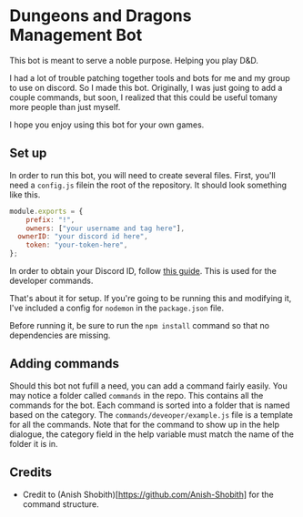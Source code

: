 # Dungeons and Dragons Management Bot

This bot is meant to serve a noble purpose. Helping you play D&D.

I had a lot of trouble patching together tools and bots for me and my group to use on discord. So I made this bot. Originally, I was just going to add a couple commands, but soon, I realized that this could be useful tomany more people than just myself.

I hope you enjoy using this bot for your own games.

## Set up
In order to run this bot, you will need to create several files. First, you'll need a `config.js` filein the root of the repository. It should look something like this.

```js
module.exports = {
	prefix: "!",
	owners: ["your username and tag here"],
  ownerID: "your discord id here",
	token: "your-token-here",
};
```

In order to obtain your Discord ID, follow [this guide](https://support.discord.com/hc/en-us/articles/206346498-Where-can-I-find-my-User-Server-Message-ID-). This is used for the developer commands.

That's about it for setup. If you're going to be running this and modifying it, I've included a config for `nodemon` in the `package.json` file.

Before running it, be sure to run the `npm install` command so that no dependencies are missing.

## Adding commands

Should this bot not fufill a need, you can add a command fairly easily. You may notice a folder called `commands` in the repo. This contains all the commands for the bot. Each command is sorted into a folder that is named based on the category. The `commands/deveoper/example.js` file is a template for all the commands. Note that for the command to show up in the help dialogue, the category field in the help variable must match the name of the folder it is in.

## Credits

- Credit to (Anish Shobith)[https://github.com/Anish-Shobith] for the command structure. 

